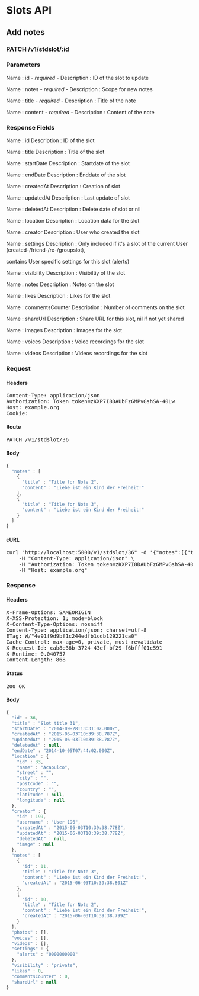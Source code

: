# Slots API

## Add notes

### PATCH /v1/stdslot/:id

### Parameters

Name : id *- required -*
Description : ID of the slot to update

Name : notes *- required -*
Description : Scope for new notes

Name : title *- required -*
Description : Title of the note

Name : content *- required -*
Description : Content of the note


### Response Fields

Name : id
Description : ID of the slot

Name : title
Description : Title of the slot

Name : startDate
Description : Startdate of the slot

Name : endDate
Description : Enddate of the slot

Name : createdAt
Description : Creation of slot

Name : updatedAt
Description : Last update of slot

Name : deletedAt
Description : Delete date of slot or nil

Name : location
Description : Location data for the slot

Name : creator
Description : User who created the slot

Name : settings
Description : Only included if it&#39;s a slot of the current User (created-/friend-/re-/groupslot),

contains User specific settings for this slot (alerts)

Name : visibility
Description : Visibiltiy of the slot

Name : notes
Description : Notes on the slot

Name : likes
Description : Likes for the slot

Name : commentsCounter
Description : Number of comments on the slot

Name : shareUrl
Description : Share URL for this slot, nil if not yet shared

Name : images
Description : Images for the slot

Name : voices
Description : Voice recordings for the slot

Name : videos
Description : Videos recordings for the slot

### Request

#### Headers

<pre>Content-Type: application/json
Authorization: Token token=zKXP7I8DAUbFzGMPvGshSA-40Lw
Host: example.org
Cookie: </pre>

#### Route

<pre>PATCH /v1/stdslot/36</pre>

#### Body
```javascript
{
  "notes" : [
    {
      "title" : "Title for Note 2",
      "content" : "Liebe ist ein Kind der Freiheit!"
    },
    {
      "title" : "Title for Note 3",
      "content" : "Liebe ist ein Kind der Freiheit!"
    }
  ]
}
```


#### cURL

<pre class="request">curl &quot;http://localhost:5000/v1/stdslot/36&quot; -d &#39;{&quot;notes&quot;:[{&quot;title&quot;:&quot;Title for Note 2&quot;,&quot;content&quot;:&quot;Liebe ist ein Kind der Freiheit!&quot;},{&quot;title&quot;:&quot;Title for Note 3&quot;,&quot;content&quot;:&quot;Liebe ist ein Kind der Freiheit!&quot;}]}&#39; -X PATCH \
	-H &quot;Content-Type: application/json&quot; \
	-H &quot;Authorization: Token token=zKXP7I8DAUbFzGMPvGshSA-40Lw&quot; \
	-H &quot;Host: example.org&quot;</pre>

### Response

#### Headers

<pre>X-Frame-Options: SAMEORIGIN
X-XSS-Protection: 1; mode=block
X-Content-Type-Options: nosniff
Content-Type: application/json; charset=utf-8
ETag: W/&quot;4e91f9d9bf1c244edfb1cdb129221ca0&quot;
Cache-Control: max-age=0, private, must-revalidate
X-Request-Id: cab8e36b-3724-43ef-bf29-f6bfff01c591
X-Runtime: 0.040757
Content-Length: 868</pre>

#### Status

<pre>200 OK</pre>

#### Body

```javascript
{
  "id" : 36,
  "title" : "Slot title 31",
  "startDate" : "2014-09-28T13:31:02.000Z",
  "createdAt" : "2015-06-03T10:39:38.787Z",
  "updatedAt" : "2015-06-03T10:39:38.787Z",
  "deletedAt" : null,
  "endDate" : "2014-10-05T07:44:02.000Z",
  "location" : {
    "id" : 33,
    "name" : "Acapulco",
    "street" : "",
    "city" : "",
    "postcode" : "",
    "country" : "",
    "latitude" : null,
    "longitude" : null
  },
  "creator" : {
    "id" : 199,
    "username" : "User 196",
    "createdAt" : "2015-06-03T10:39:38.778Z",
    "updatedAt" : "2015-06-03T10:39:38.778Z",
    "deletedAt" : null,
    "image" : null
  },
  "notes" : [
    {
      "id" : 11,
      "title" : "Title for Note 3",
      "content" : "Liebe ist ein Kind der Freiheit!",
      "createdAt" : "2015-06-03T10:39:38.801Z"
    },
    {
      "id" : 10,
      "title" : "Title for Note 2",
      "content" : "Liebe ist ein Kind der Freiheit!",
      "createdAt" : "2015-06-03T10:39:38.799Z"
    }
  ],
  "photos" : [],
  "voices" : [],
  "videos" : [],
  "settings" : {
    "alerts" : "0000000000"
  },
  "visibility" : "private",
  "likes" : 0,
  "commentsCounter" : 0,
  "shareUrl" : null
}
```
